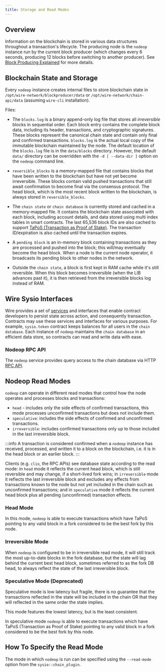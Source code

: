 ```yaml
---
title: Storage and Read Modes
---
```


## Overview

Information on the blockchain is stored in various data structures throughout a transaction's lifecycle. The producing node is the `nodeop` instance run by the current block producer (which changes every 6 seconds, producing 12 blocks before switching to another producer). See [Block Producing Explained](/docs/api-reference/tooling/nodeop/block-production-explained.md) for more details.

## Blockchain State and Storage

Every `nodeop` instance creates internal files to store blockchain state in `/opt/wire-network/blockproducer/data` or `/opt/wire-network/chain-api/data` (assuming `wire-cli` installation).

Files:

* The `blocks.log` is a binary append-only log file that stores all _irreversible_ blocks in sequential order. Each block entry contains the complete block data, including its header, transactions, and cryptographic signatures. These blocks represent the canonical chain state and contain only final and confirmed transactions.
`blocks.log` is the actual local copy of the immutable blockchain maintained by the node. The default location of the `blocks.log` file is in the `data/blocks` directory. However, the default `data/` directory can be overridden with the `-d [ --data-dir ]` option on the `nodeop` command line.

* `reversible_blocks` is a memory-mapped file that contains blocks that have been written to the blockchain but have not yet become irreversible. These blocks contain valid pushed transactions that still await confirmation to become final via the consensus protocol. The head block, which is the most recent block written to the blockchain, is always stored in `reversible_blocks`.
* The `chain state` or `chain database` is currently stored and cached in a memory-mapped file. It contains the blockchain state associated with each block, including account details, and data stored using multi index tables in smart contracts. The last 65,536 block IDs are also cached to support [TaPoS (Transaction as Proof of Stake)](/docs/introduction/glossary.md#tapos-transaction-as-proof-of-stake). The transaction ID/expiration is also cached until the transaction expires.
* A `pending block` is an in-memory block containing transactions as they are processed and pushed into the block; this will/may eventually become the head block. When a node is the current node operator, it broadcasts its pending block to other nodes in the network.
* Outside the `chain state`, a block is first kept in RAM cache while it's still reversible. When this block becomes irreversible (when the LIB advances past it), it is then retrieved from the irreversible blocks log instead of RAM.

## Wire Sysio Interfaces

Wire provides a set of [services](/docs/api-reference/quick-reference.md) and interfaces that enable contract developers to persist state across action, and consequently transaction. Contracts may use these services and interfaces for various purposes. For example, `sysio.token` contract keeps balances for all users in the `chain database`. Each instance of `nodeop` maintains the `chain database` in an efficient data store, so contracts can read and write data with ease.

### Nodeop RPC API

The `nodeop` service provides query access to the chain database via HTTP [RPC API](./nodeop-apis.md).

## Nodeop Read Modes

`nodeop` can operate in different read modes that control how the node operates and processes blocks and transactions:

* `head` - includes only the side effects of confirmed transactions, this mode processes unconfirmed transactions but does not include them.
* `speculative`: includes the side effects of confirmed and unconfirmed transactions.
* `irreversible`: includes confirmed transactions only up to those included in the last irreversible block.

:::info
A transaction is considered confirmed when a `nodeop` instance has received, processed, and written it to a block on the blockchain, i.e. it is in the head block or an earlier block.
:::

Clients (e.g. `clio`, the RPC APIs) see database state according to the read mode: in `head` mode it reflects the current head block, which is still reversible and may change, if a short-lived fork wins; in `irreversible` mode it reflects the last irreversible block and excludes any effects from transactions known to the node but not yet included in the chain such as unconfirmed transactions; and in `speculative` mode  it reflects the current head block plus all pending (unconfirmed) transaction effects.

### Head Mode

In this mode, `nodeop` is able to execute transactions which have TaPoS pointing to any valid block in a fork considered to be the best fork by this node.

### Irreversible Mode

When `nodeop` is configured to be in irreversible read mode, it will still track the most up-to-date blocks in the fork database, but the state will lag behind the current best head block, sometimes referred to as the fork DB head, to always reflect the state of the last irreversible block.

### Speculative Mode (Deprecated)

Speculative mode is low latency but fragile, there is no guarantee that the transactions reflected in the state will be included in the chain OR that they will reflected in the same order the state implies.

This mode features the lowest latency, but is the least consistent.

In speculative mode `nodeop` is able to execute transactions which have TaPoS (Transaction as Proof of Stake) pointing to any valid block in a fork considered to be the best fork by this node.

## How To Specify the Read Mode

The mode in which `nodeop` is run can be specified using the `--read-mode` option from the `sysio::chain_plugin`.
